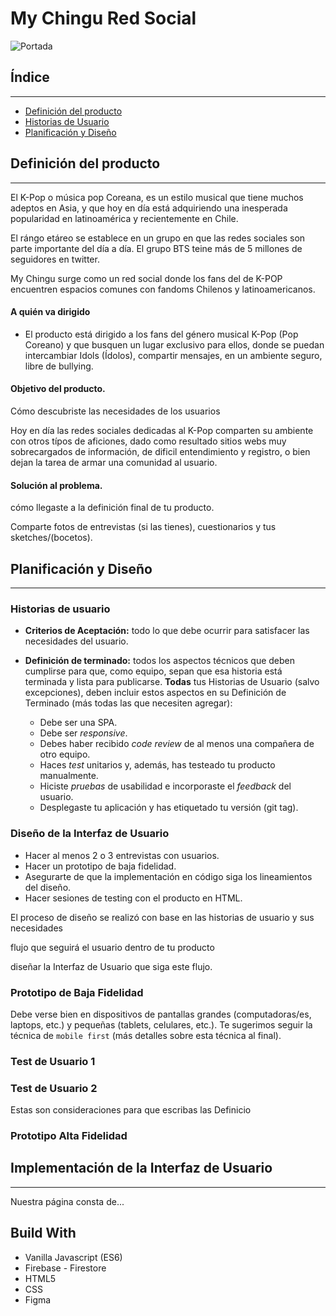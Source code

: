 # My Chingu Red Social

![Portada](https://i.ibb.co/gvCy8fX/Screenshot-1.jpg)   

   
## Índice
***
* [Definición del producto](#definición-del-producto)
* [Historias de Usuario](#historias-de-usuario)
* [Planificación y Diseño](#planificación-y-diseño)
    
## Definición del producto
***
El K-Pop o música pop Coreana, es un estilo musical que tiene muchos adeptos en Asia, y que hoy en día está adquiriendo una inesperada popularidad en latinoamérica y recientemente en Chile.

El rángo etáreo se establece en un grupo en que las redes sociales son parte importante del día a día. El grupo BTS teine más de 5 millones de seguidores en twitter. 

My Chingu surge como un red social donde los fans del de K-POP encuentren espacios comunes con fandoms Chilenos y latinoamericanos.

#### A quién va dirigido
* El producto está dirigido a los fans del género musical K-Pop (Pop Coreano) y que busquen un lugar exclusivo para ellos, donde se puedan intercambiar Idols (Ídolos), compartir mensajes, en un ambiente seguro, libre de bullying.


#### Objetivo del producto.
Cómo descubriste las necesidades de los usuarios

Hoy en día las redes sociales dedicadas al K-Pop comparten su ambiente con otros típos de aficiones, dado como resultado sitios webs muy sobrecargados de información, de dificil entendimiento y registro, o bien dejan la tarea de armar una comunidad al usuario.




#### Solución al problema.
cómo llegaste a la definición final de tu producto.

Comparte fotos de entrevistas (si las tienes),
cuestionarios y tus sketches/(bocetos).


## Planificación y Diseño
***


### Historias de usuario


- **Criterios de Aceptación:** todo lo que debe ocurrir para satisfacer las
  necesidades del usuario.

- **Definición de terminado:** todos los aspectos técnicos que deben cumplirse
para que, como equipo, sepan que esa historia está terminada y lista
para publicarse. **Todas** tus Historias de Usuario (salvo excepciones), deben
incluir estos aspectos en su Definición de Terminado (más todas las que
  necesiten agregar):

  * Debe ser una SPA.
  * Debe ser _responsive_.
  * Debes haber recibido _code review_ de al menos una compañera de otro equipo.
  * Haces _test_ unitarios y, además, has testeado tu producto manualmente.
  * Hiciste _pruebas_ de usabilidad e incorporaste el _feedback_ del usuario.
  * Desplegaste tu aplicación y has etiquetado tu versión (git tag).


### **Diseño de la Interfaz de Usuario**


* Hacer al menos 2 o 3 entrevistas con usuarios.
* Hacer un  prototipo de baja fidelidad.
* Asegurarte de que la implementación en código siga los lineamientos del
  diseño.
* Hacer sesiones de testing con el producto en HTML.

El proceso de diseño se realizó con base en las historias de usuario y sus necesidades

flujo que seguirá el usuario dentro de tu producto

diseñar la Interfaz de Usuario que siga este flujo.



### **Prototipo de Baja Fidelidad**

Debe verse bien en dispositivos de pantallas grandes
(computadoras/es, laptops, etc.) y pequeñas (tablets, celulares, etc.). Te
sugerimos seguir la técnica de `mobile first` (más detalles sobre esta técnica
al final).

### Test de Usuario 1



### Test de Usuario 2

Estas son consideraciones para que escribas las Definicio

### **Prototipo Alta Fidelidad**  


## Implementación de la Interfaz de Usuario
***
Nuestra página consta de...

## Build With  
- Vanilla Javascript (ES6)
- Firebase - Firestore
- HTML5
- CSS
- Figma
